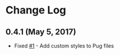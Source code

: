 # Change Log

## 0.4.1 (May 5, 2017)

- Fixed [#1](https://github.com/vharadkou/OperatorMonoDarkTheme/issues/1) -
  Add custom styles to Pug files